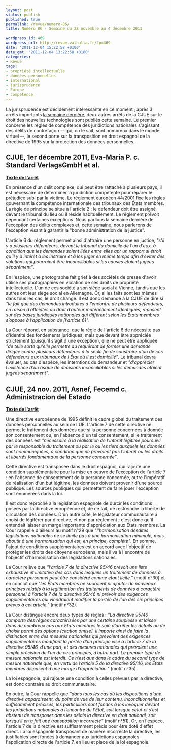 ```yaml
---
layout: post
status: publish
published: true
permalink: /revue/numero-86/
title: Numéro 86 - Semaine du 28 novembre au 4 décembre 2011

wordpress_id: 469
wordpress_url: http://revue.valhalla.fr/?p=469
date: '2011-12-04 15:22:58 +0100'
date_gmt: '2011-12-04 13:22:58 +0100'
categories:
- Revue
tags:
- propriété intellectuelle
- données personnelles
- international
- jurisprudence
- Europe
- compétence
---
```

<p>La jurisprudence est décidément intéressante en ce moment ; après 3 arrêts importants <a href="http://revue.valhalla.fr/numeros/85/">la semaine dernière</a>, deux autres arrêts de la CJUE sur le droit des nouvelles technologies sont publiés cette semaine. Le premier concerne les règles de compétence des juridictions nationales s'agissant des délits de contrefaçon -- qui, on le sait, sont nombreux dans le monde virtuel --, le second porte sur la transposition en droit espagnol de la directive de 1995 sur la protection des données personnelles.</p>
<h2>CJUE, 1er décembre 2011, Eva-Maria P. c. Standard VerlagsGmbH et al.</h2>
<p><b><a href="http://www.legalis.net/spip.php?page=jurisprudence-decision&id_article=3282">Texte de l'arrêt</a></b></p>
<p>En présence d'un délit complexe, qui peut être rattaché à plusieurs pays, il est nécessaire de déterminer la juridiction compétente pour réparer le préjudice subi par la victime. Le réglement européen 44/2001 fixe les règles gouvernant la compétence internationale des tribunaux des États membres. La règle de principe se situe à l'article 2 : le défendeur doit être assigné devant le tribunal du lieu où il réside habituellement. Le réglement prévoit cependant certaines exceptions. Nous parlions la semaine dernière de l'exception des délits complexes et, cette semaine, nous parlerons de l'exception visant à garantir la "bonne administration de la justice".</p>
<p>L'article 6 du réglement permet ainsi d'attraire une personne en justice, <i>"s'il y a plusieurs défendeurs, devant le tribunal du domicile de l'un d'eux, à condition que les demandes soient liées entre elles apr un rapport si étroit qu'il y a intérêt à les instruire et à les juger en même temps afin d'éviter des solutions qui pourraient être inconciliables si les causes étaient jugées séparément"</i>.</p>
<p>En l'espèce, une photographe fait grief à des sociétés de presse d'avoir utilisé ses photographies en violation de ses droits de propriété intellectuelle. L'un de ces société a son siège social à Vienne, tandis que les autres ont leur siège social en Allemagne. Or, si les faits sont les mêmes dans tous les cas, le droit change. Il est donc demandé à la CJUE de dire si <i>"le fait que des demandes introduites à l’encontre de plusieurs défendeurs, en raison d’atteintes au droit d’auteur matériellement identiques, reposent sur des bases juridiques nationales qui diffèrent selon les États membres s’oppose à l’application de [l'article 6]"</i>.</p>
<p>La Cour répond, en substance, que la règle de l'article 6 de nécessite pas d'identité des fondements juridiques, mais que devant être appréciée strictement (puisqu'il s'agit d'une exception), elle ne peut être appliquée <i>"de telle sorte qu'elle permette au requérant de former une demande dirigée contre plusieurs défendeurs à la seule fin de soustraire d'un de ces défendeurs aux tribunaux de l'État où il est domicilié"</i>. Le tribunal devra évaluer, au cas d'espèce, les interntions du demandeur et <i>"d'apprécier l'existence d'un risque de décisions inconciliables si les demandes étaient jugées séparément"</i>.</p>
<h2>CJUE, 24 nov. 2011, Asnef, Fecemd c. Administracion del Estado</h2>
<p><b><a href="http://www.legalis.net/spip.php?page=jurisprudence-decision&id_article=3279">Texte de l'arrêt</a></b></p>
<p>Une directive européenne de 1995 définit le cadre global du traitement des données personnelles au sein de l'UE. L'article 7 de cette directive ne permet le traitement des données que si la personne concernées à donnée son consentement ou, en l'absence d'un tel consentement, si le traitement des données est <i>"nécessaire à la réalisation de l’intérêt légitime poursuivi par le responsable du traitement ou par le ou les tiers auxquels les données sont communiquées, à condition que ne prévalent pas l’intérêt ou les droits et libertés fondamentaux de la personne concernée"</i>.</p>
<p>Cette directive est transposée dans le droit espagnol, qui rajoute une condition supplémentaire pour la mise en oeuvre de l'exception de l'article 7 : en l'absence de consentement de la personne concernée, outre l'impératif de réalisation d'un but légitime, les données doivent provenir d'une source publique. Les sources publiques qui permettent de faire jouer l'exception sont énumérées dans la loi.</p>
<p>Il est donc reproché à la législation espagnole de durcir les conditions posées par la directive européenne et, de ce fait, de restreindre la liberté de circulation des données. D'un autre côté, le législateur communautaire a choisi de légiférer par directive, et non par réglement ; c'est donc qu'il entendait laisser un marge importante d'appréciation aux États membres. La Cour rappelle d'ailleurs au motif n°29 que <i>"l’harmonisation desdites législations nationales ne se limite pas à une harmonisation minimale, mais aboutit à une harmonisation qui est, en principe, complète"</i>. En somme, l'ajout de conditions supplémentaires est en accord avec l'objectif de protéger les droits des citoyens européens, mais il va à l'encontre de l'objectif d'harmonisation des législations nationales. </p>
<p>La Cour relève que <i>"l’article 7 de la directive 95/46 prévoit une liste exhaustive et limitative des cas dans lesquels un traitement de données à caractère personnel peut être considéré comme étant licite."</i> (motif n°30) et en conclut que <i>"les États membres ne sauraient ni ajouter de nouveaux principes relatifs à la légitimation des traitements de données à caractère personnel à l’article 7 de la directive 95/46 ni prévoir des exigences supplémentaires qui viendraient modifier la portée de l’un des six principes prévus à cet article."</i> (motif n°32).</p>
<p>La Cour distingue encore deux types de règles : <i>"La directive 95/46 comporte des règles caractérisées par une certaine souplesse et laisse dans de nombreux cas aux États membres le soin d’arrêter les détails ou de choisir parmi des options [citation omise]. Il importe ainsi de faire la distinction entre des mesures nationales qui prévoient des exigences supplémentaires modifiant la portée d’un principe visé à l’article 7 de la directive 95/46, d’une part, et des mesures nationales qui prévoient une simple précision de l’un de ces principes, d’autre part. Le premier type de mesure nationale est interdit. Ce n’est que dans le cadre du second type de mesure nationale que, en vertu de l’article 5 de la directive 95/46, les États membres disposent d’une marge d’appréciation."</i> (motif n°35).</p>
<p>La loi espagnole, qui rajoute une condition à celles prévues par la directive, est donc contraire au droit communautaire.</p>
<p>En outre, la Cour rappelle que <i>"dans tous les cas où les dispositions d’une directive apparaissent, du point de vue de leur contenu, inconditionnelles et suffisamment précises, les particuliers sont fondés à les invoquer devant les juridictions nationales à l’encontre de l’État, soit lorsque celui-ci s’est abstenu de transposer dans les délais la directive en droit national, soit lorsqu’il en a fait une transposition incorrecte"</i> (motif n°51). Or, en l'espèce, l'article 7 de la directive est suffisamment précis pour être doté d'effet direct. La loi espagnole transposant de manière incorrecte la directive, les justifiables sont fondés à demander aux juridictions espagnoles l'application directe de l'article 7, en lieu et place de la loi espagnole.</p>
